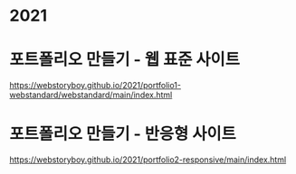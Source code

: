 # 2021




# 포트폴리오 만들기 - 웹 표준 사이트
<a href="https://webstoryboy.github.io/2021/portfolio1-webstandard/webstandard/main/index.html" target="_blank">https://webstoryboy.github.io/2021/portfolio1-webstandard/webstandard/main/index.html</a>

# 포트폴리오 만들기 -  반응형 사이트
<a href="https://webstoryboy.github.io/2021/portfolio2-responsive/main/index.html" target="_blank">https://webstoryboy.github.io/2021/portfolio2-responsive/main/index.html</a>
